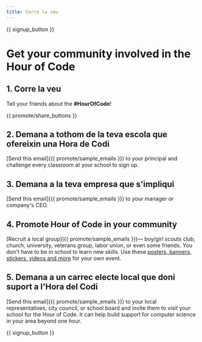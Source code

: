 ```yaml
---
title: Corre la veu
---
```


{{ signup_button }}

# Get your community involved in the Hour of Code

## 1. Corre la veu

Tell your friends about the **#HourOfCode**!

{{ promote/share_buttons }}

## 2. Demana a tothom de la teva escola que ofereixin una Hora de Codi

[Send this email]({{ promote/sample_emails }}) to your principal and challenge every classroom at your school to sign up.

## 3. Demana a la teva empresa que s'impliqui

[Send this email]({{ promote/sample_emails }}) to your manager or company's CEO.

## 4. Promote Hour of Code in your community

[Recruit a local group]({{ promote/sample_emails }})— boy/girl scouts club, church, university, veterans group, labor union, or even some friends. You don't have to be in school to learn new skills. Use these [posters, banners, stickers, videos and more](/promote/resources) for your own event.

## 5. Demana a un carrec electe local que doni suport a l'Hora del Codi

[Send this email]({{ promote/sample_emails }}) to your local representatives, city council, or school board and invite them to visit your school for the Hour of Code. It can help build support for computer science in your area beyond one hour.

{{ signup_button }}